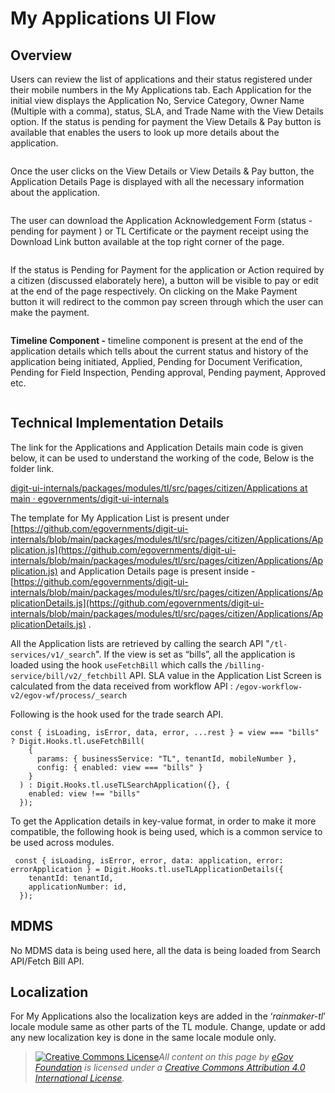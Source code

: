 # My Applications UI Flow

## **Overview**

Users can review the list of applications and their status registered under their mobile numbers in the My Applications tab. Each Application for the initial view displays the Application No, Service Category, Owner Name (Multiple with a comma), status, SLA, and Trade Name with the View Details option. If the status is pending for payment the View Details & Pay button is available that enables the users to look up more details about the application.

<div align="left">

<img src="../../../../../.gitbook/assets/image (231) (5).png" alt="">

</div>

Once the user clicks on the View Details or View Details & Pay button, the Application Details Page is displayed with all the necessary information about the application.

<div align="left">

<img src="../../../../../.gitbook/assets/image (260).png" alt="">

</div>

The user can download the Application Acknowledgement Form (status - pending for payment ) or TL Certificate or the payment receipt using the Download Link button available at the top right corner of the page.

<div align="left">

<img src="../../../../../.gitbook/assets/image (148).png" alt="">

</div>

<div align="left">

<img src="../../../../../.gitbook/assets/image (150).png" alt="">

</div>

If the status is Pending for Payment for the application or Action required by a citizen (discussed elaborately here), a button will be visible to pay or edit at the end of the page respectively. On clicking on the Make Payment button it will redirect to the common pay screen through which the user can make the payment.

<div align="left">

<img src="../../../../../.gitbook/assets/image (270).png" alt="">

</div>

**Timeline Component -** timeline component is present at the end of the application details which tells about the current status and history of the application being initiated, Applied, Pending for Document Verification, Pending for Field Inspection, Pending approval, Pending payment, Approved etc.

<div align="left">

<img src="../../../../../.gitbook/assets/image (257).png" alt="">

</div>

## **Technical Implementation Details**

The link for the Applications and Application Details main code is given below, it can be used to understand the working of the code, Below is the folder link.

[<img src="https://github.com/fluidicon.png" alt="" data-size="line">digit-ui-internals/packages/modules/tl/src/pages/citizen/Applications at main · egovernments/digit-ui-internals](https://github.com/egovernments/digit-ui-internals/tree/main/packages/modules/tl/src/pages/citizen/Applications)

The template for My Application List is present under [https://github.com/egovernments/digit-ui-internals/blob/main/packages/modules/tl/src/pages/citizen/Applications/Application.js](https://github.com/egovernments/digit-ui-internals/blob/main/packages/modules/tl/src/pages/citizen/Applications/Application.js) and Application Details page is present inside - [https://github.com/egovernments/digit-ui-internals/blob/main/packages/modules/tl/src/pages/citizen/Applications/ApplicationDetails.js](https://github.com/egovernments/digit-ui-internals/blob/main/packages/modules/tl/src/pages/citizen/Applications/ApplicationDetails.js) .

All the Application lists are retrieved by calling the search API "`/tl-services/v1/_search`". If the view is set as “bills”, all the application is loaded using the hook `useFetchBill` which calls the `/billing-service/bill/v2/_fetchbill` API. SLA value in the Application List Screen is calculated from the data received from workflow API : `/egov-workflow-v2/egov-wf/process/_search`

Following is the hook used for the trade search API.

```
const { isLoading, isError, data, error, ...rest } = view === "bills" ? Digit.Hooks.tl.useFetchBill(
    {
      params: { businessService: "TL", tenantId, mobileNumber },
      config: { enabled: view === "bills" }
    }
  ) : Digit.Hooks.tl.useTLSearchApplication({}, {
    enabled: view !== "bills"
  });
```

To get the Application details in key-value format, in order to make it more compatible, the following hook is being used, which is a common service to be used across modules.

```
 const { isLoading, isError, error, data: application, error: errorApplication } = Digit.Hooks.tl.useTLApplicationDetails({
    tenantId: tenantId,
    applicationNumber: id,
  });
```

## **MDMS**

No MDMS data is being used here, all the data is being loaded from Search API/Fetch Bill API.

## **Localization**

For My Applications also the localization keys are added in the ‘_rainmaker-tl_’ locale module same as other parts of the TL module. Change, update or add any new localization key is done in the same locale module only.



> [![Creative Commons License](https://i.creativecommons.org/l/by/4.0/80x15.png)_​_](http://creativecommons.org/licenses/by/4.0/)_All content on this page by_ [_eGov Foundation_](https://egov.org.in/) _is licensed under a_ [_Creative Commons Attribution 4.0 International License_](http://creativecommons.org/licenses/by/4.0/)_._
